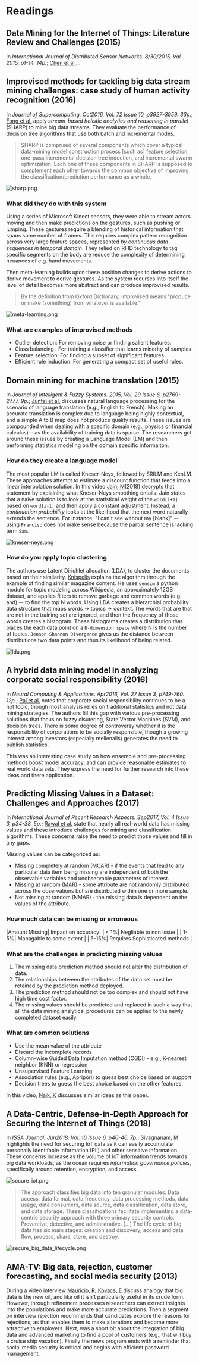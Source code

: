 # Readings

## Data Mining for the Internet of Things: Literature Review and Challenges (2015)

In _International Journal of Distributed Sensor Networks. 8/30/2015, Vol. 2015, p1-14. 14p._; [Chen et al.](Securing_Body_Sensor_Networks.pdf)...

## Improvised methods for tackling big data stream mining challenges: case study of human activity recognition (2016)

In _Journal of Supercomputing. Oct2016, Vol. 72 Issue 10, p3927-3959. 33p._; [Fong et al.](ImprovisedMethods_for_BigDataStreamMining.pdf) apply _stream-based holistic analytics and reasoning in parallel_ (SHARP) to mine big data streams.  They evaluate the performance of decision tree algorithms that use both batch and incremental modes.

> SHARP is comprised of several components which cover a typical data-mining model construction process [such as] feature selection, one-pass incremental decision tree induction, and incremental swarm optimization.  Each one of these components in SHARP is supposed to complement each other towards the common objective of improving the classification/prediction
performance as a whole.

![sharp.png](sharp.png)

### What did they do with this system

Using a series of Microsoft Kinect sensors, they were able to stream actors moving and then make predictions on the gestures, such as pushing or jumping.  These gestures require a blending of historical information that spans some number of frames.  This requires complex pattern recognition across very large feature spaces, represented _by continuous data sequences in temporal domain_.  They relied on RFID technology to tag specific segments on the body are reduce the complexity of determining neuances of e.g. hand movements.

Then meta-learning builds upon these position changes to derive actions to derive movement to derive gestures.  As the system recurses into itself the level of detail becomes more abstract and can produce improvised results.  

> By the definition from Oxford Dictionary, improvised means "produce or make (something) from whatever is available."

![meta-learning.png](meta-learning.png)

### What are examples of improvised methods

- Outlier detection: For removing noise or finding salient features.
- Class balancing : For training a classifier that learns minority of samples.
- Feature selection: For finding a subset of significant features.
- Efficient rule induction: For generating a compact set of useful rules.

## Domain mining for machine translation (2015)

In _Journal of Intelligent & Fuzzy Systems. 2015, Vol. 29 Issue 6, p2769-2777. 9p._; [Junfei et al.](DomainMiningMachineTranslation.pdf) discusses natural language processing for the scenario of language translation (e.g., English to French).  Making an accurate translation is complex due to language being highly contextual, and a simple A to B map does not produce quality results.  These issues are compounded when dealing with a specific domain (e.g., physics or financial calculus)-- as the availability of training data is sparse.  The researchers get around these issues by creating a Language Model (LM) and then performing statistics modeling on the domain specific informaiton.

### How do they create a language model

The most popular LM is called Kneser-Neys, followed by SRILM and KenLM.  These approaches attempt to estimate a discount function that feeds into a linear interpolation solution.  In this video [Jain, M](https://www.youtube.com/watch?v=eNLUo3AIvcQ)(2018) decrypts that statement by explaining what Kneser-Neys smoothing entails.  Jain states that a naive solution is to look at the statistical weight of the `word[i+1]` based on `word[i-1]` and then apply a constant adjustment.  Instead, a _continuation probability_ looks at the likelihood that the next word naturally extends the sentence.  For instance, "I can't see without my [blank]"  -- using `Franciso` does not make sense because the partial sentence is lacking term `San`.

![kneser-neys.png](kneser-neys.png)

### How do you apply topic clustering

The authors use Latent Dirichlet allocation (LDA), to cluster the documents based on their similarity.  [Knispelis](https://www.youtube.com/watch?v=3mHy4OSyRf0) explains the algorithm through the example of finding similar magazine content.  He uses `gensim` a python module for topic modeling across Wikipedia, an approximately 12GB dataset, and applies filters to remove garbage and common words (e.g. and) -- to find the top N words.  Using LDA creates a hierarchial probability data structure that maps words -> topics -> context.  The words that are that are not in the training set are ignored, and then the frequency of those words creates a histogram.  These histograms creates a distribution that places the each data point on a `N-dimension space` where N is the number of topics.  `Jenson-Shannon Divergence` gives us the distance between distributions two data points and thus its likelihood of being related.

![lda.png](lda.png)

## A hybrid data mining model in analyzing corporate social responsibility (2016)

In _Neural Computing & Applications. Apr2016, Vol. 27 Issue 3, p749-760. 12p._; [Pai et al.](HybridMining_Analyzing_CorporateSocailResponsibility.pdf) notes that corporate social responsibility continues to be a hot topic, though most analysis relies on traditional statistics and not data mining strategies.  The authors fill this gap with various pre-processing solutions that focus on fuzzy clsutering, State Vector Machines (SVM), and decision trees.  There is some degree of controversy whether it is the responsibility of corporations to be socially responsible, though a growing interest among investors (especially mellenails) generates the need to publish statistics.  

This was an interesting case study on how ensemble and pre-processing methods boost model accuracy, and can provide reasonable estimates to real world data sets.  They express the need for further research into these ideas and there application.

## Predicting Missing Values in a Dataset: Challenges and Approaches (2017)

In _International Journal of Recent Research Aspects. Sep2017, Vol. 4 Issue 3, p34-38. 5p._; [Rawal et al.](PredictingMissingValues.pdf) state that nearly all real-world data has missing values and these introduce challenges for mining and classification algorithms.  These concerns raise the need to predict those values and fill in any gaps.

Missing values can be categorized as:

- Missing completely at random (MCAR) - if the events that lead to any particular data item being missing are independent of both the observable variables and unobservable parameters of interest.
- Missing at random (MAR) - some attribute are not randomly distributed across the observations but are distributed within one or more sample.
- Not missing at random (NMAR) - the missing data is dependent on the values of the attribute.

### How much data can be missing or erroneous

|Amount Missing| Impact on accuracy|
| < 1%| Negliable to non issue |
| 1-5%| Managable to some extent |
| 5-15%| Requires Sophisticated methods |

### What are the challenges in predicting missing values

1. The missing data prediction method should not alter the distribution of data.
2. The relationships between the attributes of the data set must be retained by the prediction method deployed.
3. The prediction method should not be too complex and should not have high time cost factor.
4. The missing values should be predicted and replaced in such a way that all the data mining analytical procedures can be applied to the newly completed dataset easily.

### What are common solutions

- Use the mean value of the attribute
- Discard the incomplete records
- Column-wise Guided Data Imputation method (CGDI) - e.g., K-nearest neighbor (KNN) or regression
- Unsupervised Feature Learning
- Association rules (e.g., Apripori) to guess best choice based on support
- Decision trees to guess the best choice based on the other features

In this video, [Naik, K](https://www.youtube.com/watch?v=q-DyjA8ZmYM) discusses similar ideas as this paper.

## A Data-Centric, Defense-in-Depth Approach for Securing the Internet of Things (2018)

In _ISSA Journal. Jun2018, Vol. 16 Issue 6, p40-46. 7p._; [Sivagnanam, M](DataCentric_Approach_Securing_IoT.pdf) highlights the need for securing IoT data as it can easily accumulate personally identifable information (PII) and other sensitive information.  These concerns increase as the volume of IoT information trends towards big data workloads, as the ocean requires _information governance policies_, specifically around retention, encryption, and access.

![secure_iot.png](secure_iot.png)

> The approach classifies big data into ten granular modules: Data access, data format, data frequency, data processing methods, data usage, data consumers, data source, data classification, data store, and data storage.   These classifications facilitate implementing a data-centric security approach with three primary security controls: Preventive, detective, and administrative. [...]  The life cycle of big data has six main stages: creation and discovery, access and data flow, process, share, store, and destroy.

![secure_big_data_lifecycle.png](secure_big_data_lifecycle.png)

## AMA-TV: Big data, rejection, customer forecasting, and social media security (2013)

During a video interview [Mauricio, R; Kovacs, E](https://sk-sagepub-com.proxy1.ncu.edu/video/ama-tv-big-data-rejection-customer-forecasting-and-social-media-security) discuss analogy that big data is the new oil, and like oil it isn't particularly useful in its crude form.  However, through refinement processes researchers can extract insights into the populations and make more accurate predictions.  Then a segment on interview rejection recommends that candidates explore the reasons for rejections, as that enables them to make alterations and become more attractive to employers.  Next, was a short bit about the integration of big data and advanced marketing to find a pool of customers (e.g., that will buy a cruise ship vacation).  Finally the news program ends with a reminder that social media security is critical and begins with efficient password management.
